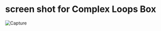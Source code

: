 # screen shot for Complex Loops Box 

![Capture](https://user-images.githubusercontent.com/79134287/132805500-2cdfc29b-1532-448b-8a4c-340b1c3b89c4.JPG)
